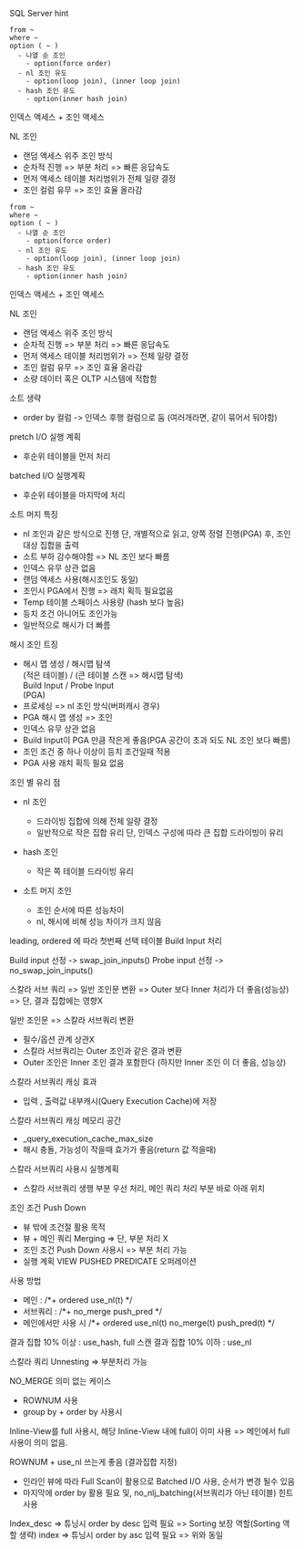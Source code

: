 SQL Server hint

```
from ~
where ~
option ( ~ )
  - 나열 순 조인
    - option(force order)
  - nl 조인 유도
    - option(loop join), (inner loop join)
  - hash 조인 유도
    - option(inner hash join)
```

인덱스 액세스 + 조인 액세스

NL 조인
  - 랜덤 액세스 위주 조인 방식
  - 순차적 진행 => 부분 처리 => 빠른 응답속도
  - 먼저 액세스 테이블 처리범위가 전체 일량 결정
  - 조인 컬럼 유무 => 조인 효율 올라감

```
from ~
where ~
option ( ~ )
  - 나열 순 조인
    - option(force order)
  - nl 조인 유도
    - option(loop join), (inner loop join)
  - hash 조인 유도
    - option(inner hash join)
```

인덱스 액세스 + 조인 액세스

NL 조인
  - 랜덤 액세스 위주 조인 방식
  - 순차적 진행 => 부분 처리 => 빠른 응답속도
  - 먼저 액세스 테이블 처리범위가 => 전체 일량 결정
  - 조인 컬럼 유무 => 조인 효율 올라감
  - 소량 데이터 혹은 OLTP 시스템에 적합함

소트 생략
  - order by 컬럼 -> 인덱스 후행 컬럼으로 둠 (여러개라면, 같이 묶어서 둬야함)

pretch I/O 실행 계획
  - 후순위 테이블을 먼저 처리

batched I/O 실행계획
  - 후순위 테이블을 마지막에 처리

소트 머지 특징
  - nl 조인과 같은 방식으로 진행 단, 개별적으로 읽고, 양쪽 정렬 진행(PGA) 후, 조인 대상 집합을 출력
  - 소트 부하 감수해야함 => NL 조인 보다 빠름
  - 인덱스 유무 상관 없음
  - 랜덤 액세스 사용(해시조인도 동일)
  - 조인시 PGA에서 진행 => 래치 획득 필요없음
  - Temp 테이블 스페이스 사용량 (hash 보다 높음)
  - 등치 조건 아니어도 조인가능
  - 일반적으로 해시가 더 빠름

해시 조인 트징
  - 해시 맵 생성 / 해시맵 탐색  
    (적은 테이블) / (큰 테이블 스캔 => 해시맵 탐색)  
    Build Input / Probe Input  
    (PGA)
  - 프로세싱 => nl 조인 방식(버퍼캐시 경우)
  - PGA 해시 맵 생성 => 조인
  - 인덱스 유무 상관 없음
  - Build Input이 PGA 만큼 작은게 좋음(PGA 공간이 초과 되도 NL 조인 보다 빠름)
  - 조인 조건 중 하나 이상이 등치 조건일때 적용
  - PGA 사용 래치 획득 필요 없음

조인 별 유리 점
  - nl 조인
      - 드라이빙 집합에 의해 전체 일량 결정
      - 일반적으로 작은 집합 유리 단, 인덱스 구성에 따라 큰 집합 드라이빙이 유리
   
  - hash 조인
      - 작은 쪽 테이블 드라이빙 유리

  - 소트 머지 조인
      - 조인 순서에 따른 성능차이
      - nl, 해시에 비해 성능 차이가 크지 않음
   
  leading, ordered 에 따라 첫번째 선택 테이블 Build Input 처리

  Build input 선정 -> swap_join_inputs()
  Probe input 선정 -> no_swap_join_inputs()
  
스칼라 서브 쿼리 => 일반 조인문 변환 => Outer 보다 Inner 처리가 더 좋음(성능상) => 단, 결과 집합에는 영향X

일반 조인문 => 스칼라 서브쿼리 변환
  - 필수/옵션 관계 상관X
  - 스칼라 서브쿼리는 Outer 조인과 같은 결과 변환  
  - Outer 조인은 Inner 조인 결과 포함한다 (하지만 Inner 조인 이 더 좋음, 성능상)

스칼라 서브쿼리 캐싱 효과
  - 입력 , 출력값 내부캐시(Query Execution Cache)에 저장

스칼라 서브쿼리 캐싱 메모리 공간
  - _query_execution_cache_max_size
  - 해시 충돌, 가능성이 작을때 효가가 좋음(return 값 적을때)

스칼라 서브쿼리 사용시 실행계획
  - 스칼라 서브쿼리 생행 부분 우선 처리, 메인 쿼리 처리 부분 바로 아래 위치

조인 조건 Push Down
  - 뷰 밖에 조건절 활용 목적
  - 뷰 + 메인 쿼리 Merging => 단, 부분 처리 X
  - 조인 조건 Push Down 사용시 => 부분 처리 가능
  - 실행 계획 VIEW PUSHED PREDICATE 오퍼레이션

사용 방법 
  - 메인 : /*+ ordered use_nl(t) */
  - 서브쿼리 : /*+ no_merge push_pred */
  - 메인에서만 사용 시 /*+ ordered use_nl(t) no_merge(t) push_pred(t) */

결과 집합 10% 이상 : use_hash, full 스캔
결과 집합 10% 이하 : use_nl 

스칼라 쿼리 Unnesting => 부분처리 가능

NO_MERGE 의미 없는 케이스
  - ROWNUM 사용
  - group by + order by 사용시

Inline-View를 full 사용시, 해당 Inline-View 내에 full이 이미 사용 => 메인에서 full사용이 의미 없음.

ROWNUM + use_nl 쓰는게 좋음 (결과집합 지정) 
  - 인라인 뷰에 따라 Full Scan이 활용으로 Batched I/O 사용, 순서가 변경 될수 있음
  - 마지막에 order by 활용 필요 및, no_nlj_batching(서브쿼리가 아닌 테이블) 힌트 사용

Index_desc => 튜닝시 order by desc 입력 필요 => Sorting 보장 역할(Sorting 역할 생략)
index => 튜닝시 order by asc 입력 필요 => 위와 동일


